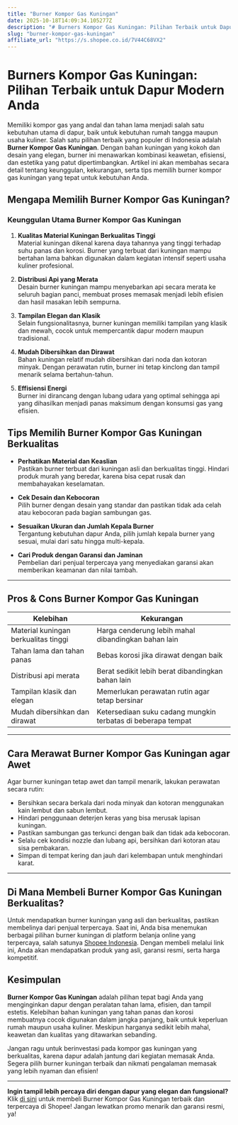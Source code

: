 ```yaml
---
title: "Burner Kompor Gas Kuningan"
date: 2025-10-18T14:09:34.105277Z
description: "# Burners Kompor Gas Kuningan: Pilihan Terbaik untuk Dapur Modern Anda..."
slug: "burner-kompor-gas-kuningan"
affiliate_url: "https://s.shopee.co.id/7V44C68VX2"
---
```

# Burners Kompor Gas Kuningan: Pilihan Terbaik untuk Dapur Modern Anda

Memiliki kompor gas yang andal dan tahan lama menjadi salah satu kebutuhan utama di dapur, baik untuk kebutuhan rumah tangga maupun usaha kuliner. Salah satu pilihan terbaik yang populer di Indonesia adalah **Burner Kompor Gas Kuningan**. Dengan bahan kuningan yang kokoh dan desain yang elegan, burner ini menawarkan kombinasi keawetan, efisiensi, dan estetika yang patut dipertimbangkan. Artikel ini akan membahas secara detail tentang keunggulan, kekurangan, serta tips memilih burner kompor gas kuningan yang tepat untuk kebutuhan Anda.

## Mengapa Memilih Burner Kompor Gas Kuningan?

### Keunggulan Utama Burner Kompor Gas Kuningan

1. **Kualitas Material Kuningan Berkualitas Tinggi**  
Material kuningan dikenal karena daya tahannya yang tinggi terhadap suhu panas dan korosi. Burner yang terbuat dari kuningan mampu bertahan lama bahkan digunakan dalam kegiatan intensif seperti usaha kuliner profesional.

2. **Distribusi Api yang Merata**  
Desain burner kuningan mampu menyebarkan api secara merata ke seluruh bagian panci, membuat proses memasak menjadi lebih efisien dan hasil masakan lebih sempurna.

3. **Tampilan Elegan dan Klasik**  
Selain fungsionalitasnya, burner kuningan memiliki tampilan yang klasik dan mewah, cocok untuk mempercantik dapur modern maupun tradisional.

4. **Mudah Dibersihkan dan Dirawat**  
Bahan kuningan relatif mudah dibersihkan dari noda dan kotoran minyak. Dengan perawatan rutin, burner ini tetap kinclong dan tampil menarik selama bertahun-tahun.

5. **Effisiensi Energi**  
Burner ini dirancang dengan lubang udara yang optimal sehingga api yang dihasilkan menjadi panas maksimum dengan konsumsi gas yang efisien.

## Tips Memilih Burner Kompor Gas Kuningan Berkualitas

- **Perhatikan Material dan Keaslian**  
Pastikan burner terbuat dari kuningan asli dan berkualitas tinggi. Hindari produk murah yang beredar, karena bisa cepat rusak dan membahayakan keselamatan.

- **Cek Desain dan Kebocoran**  
Pilih burner dengan desain yang standar dan pastikan tidak ada celah atau kebocoran pada bagian sambungan gas.

- **Sesuaikan Ukuran dan Jumlah Kepala Burner**  
Tergantung kebutuhan dapur Anda, pilih jumlah kepala burner yang sesuai, mulai dari satu hingga multi-kepala.

- **Cari Produk dengan Garansi dan Jaminan**  
Pembelian dari penjual terpercaya yang menyediakan garansi akan memberikan keamanan dan nilai tambah.

---

## Pros & Cons Burner Kompor Gas Kuningan

| Kelebihan                                              | Kekurangan                                              |
|---------------------------------------------------------|----------------------------------------------------------|
| Material kuningan berkualitas tinggi                    | Harga cenderung lebih mahal dibandingkan bahan lain    |
| Tahan lama dan tahan panas                                | Bebas korosi jika dirawat dengan baik                |
| Distribusi api merata                                   | Berat sedikit lebih berat dibandingkan bahan lain    |
| Tampilan klasik dan elegan                             | Memerlukan perawatan rutin agar tetap bersinar       |
| Mudah dibersihkan dan dirawat                          | Ketersediaan suku cadang mungkin terbatas di beberapa tempat |

---

## Cara Merawat Burner Kompor Gas Kuningan agar Awet

Agar burner kuningan tetap awet dan tampil menarik, lakukan perawatan secara rutin:

- Bersihkan secara berkala dari noda minyak dan kotoran menggunakan kain lembut dan sabun lembut.
- Hindari penggunaan deterjen keras yang bisa merusak lapisan kuningan.
- Pastikan sambungan gas terkunci dengan baik dan tidak ada kebocoran.
- Selalu cek kondisi nozzle dan lubang api, bersihkan dari kotoran atau sisa pembakaran.
- Simpan di tempat kering dan jauh dari kelembapan untuk menghindari karat.

---

## Di Mana Membeli Burner Kompor Gas Kuningan Berkualitas?

Untuk mendapatkan burner kuningan yang asli dan berkualitas, pastikan membelinya dari penjual terpercaya. Saat ini, Anda bisa menemukan berbagai pilihan burner kuningan di platform belanja online yang terpercaya, salah satunya [Shopee Indonesia](https://s.shopee.co.id/7V44C68VX2). Dengan membeli melalui link ini, Anda akan mendapatkan produk yang asli, garansi resmi, serta harga kompetitif.

## Kesimpulan

**Burner Kompor Gas Kuningan** adalah pilihan tepat bagi Anda yang menginginkan dapur dengan peralatan tahan lama, efisien, dan tampil estetis. Kelebihan bahan kuningan yang tahan panas dan korosi membuatnya cocok digunakan dalam jangka panjang, baik untuk keperluan rumah maupun usaha kuliner. Meskipun harganya sedikit lebih mahal, keawetan dan kualitas yang ditawarkan sebanding.

Jangan ragu untuk berinvestasi pada kompor gas kuningan yang berkualitas, karena dapur adalah jantung dari kegiatan memasak Anda. Segera pilih burner kuningan terbaik dan nikmati pengalaman memasak yang lebih nyaman dan efisien!

---

**Ingin tampil lebih percaya diri dengan dapur yang elegan dan fungsional?** Klik [di sini](https://s.shopee.co.id/7V44C68VX2) untuk membeli Burner Kompor Gas Kuningan terbaik dan terpercaya di Shopee! Jangan lewatkan promo menarik dan garansi resmi, ya!